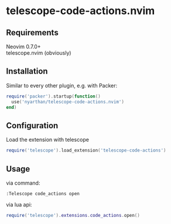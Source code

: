 # telescope-code-actions.nvim

## Requirements

Neovim 0.7.0+  
telescope.nvim (obviously)

## Installation

Similar to every other plugin, e.g. with Packer:

```lua
require('packer').startup(function()
  use('nyarthan/telescope-code-actions.nvim')
end)
```

## Configuration

Load the extension with telescope

```lua
require('telescope').load_extension('telescope-code-actions')
```

## Usage

via command:

```vim
:Telescope code_actions open
```

via lua api:

```lua
require('telescope').extensions.code_actions.open()
```
